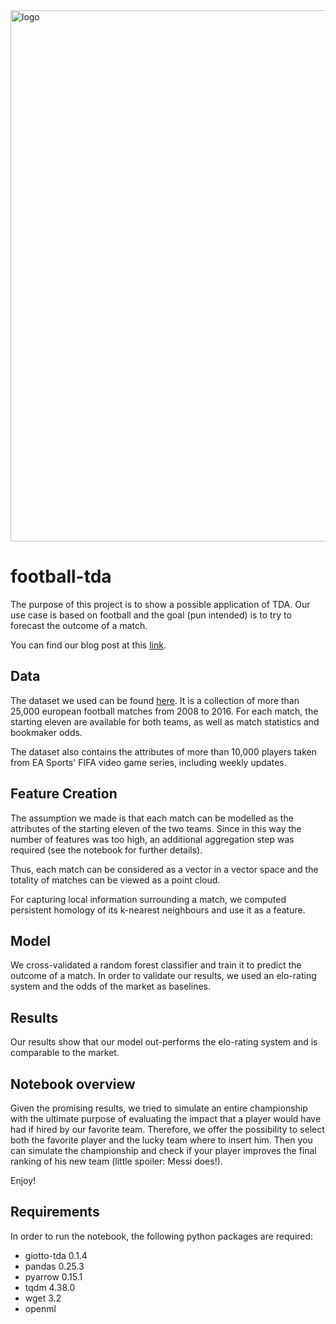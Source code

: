 <img src="https://www.giotto.ai/static/vector/logo.svg" alt="logo" width="850"/>

# football-tda
The purpose of this project is to show a possible application of TDA. Our use case is 
based on football and the goal (pun intended) is to try to forecast the outcome of a
match. 

You can find our blog post at this 
[link](https://towardsdatascience.com/the-shape-of-football-games-1589dc4e652a).

## Data
The dataset we used can be found [here](https://www.kaggle.com/hugomathien/soccer).
It is a collection of more than 25,000 european football matches from 2008 to 2016. 
For each match, the starting eleven are available for both teams, as well as match 
statistics and bookmaker odds. 

The dataset also contains the attributes of more than 10,000 players taken from EA 
Sports' FIFA video game series, including weekly updates. 

## Feature Creation
The assumption we made is that each match can be modelled as the attributes of the 
starting eleven of the two teams. Since in this way the number of features was too 
high, an additional aggregation step was required (see the notebook for further 
details). 

Thus, each match can be considered as a vector in a vector space and the totality of 
matches can be viewed as a point cloud.

For capturing local information surrounding a match, we computed persistent homology 
of its k-nearest neighbours and use it as a feature. 

## Model
We cross-validated a random forest classifier and train it to predict the outcome of 
a match. In order to validate our results, we used an elo-rating system and the odds 
of the market as baselines. 

## Results
Our results show that our model out-performs the elo-rating system and is 
comparable to the market.  

## Notebook overview
Given the promising results, we tried to simulate an entire championship with the 
ultimate purpose of evaluating the impact that a player would have had if hired by 
our favorite team. Therefore, we offer the possibility to select both the favorite 
player and the lucky team where to insert him. Then you can simulate the championship
and check if your player improves the final ranking of his new team (little spoiler: 
Messi does!). 

Enjoy!

## Requirements
In order to run the notebook, the following python packages are required: 

- giotto-tda 0.1.4
- pandas 0.25.3
- pyarrow 0.15.1
- tqdm 4.38.0
- wget 3.2  
- openml
